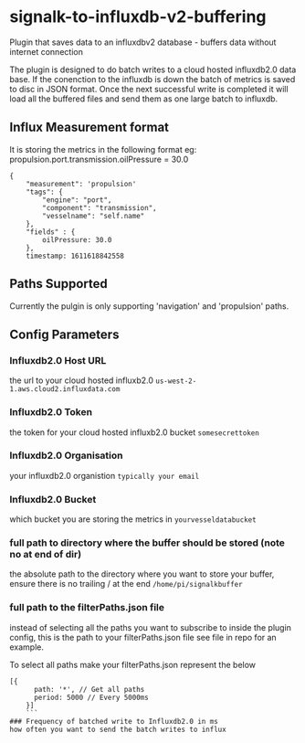 # signalk-to-influxdb-v2-buffering
 Plugin that saves data to an influxdbv2 database - buffers data without internet connection

The plugin is designed to do batch writes to a cloud hosted influxdb2.0 data base. If the conenction to the influxdb is down the batch of metrics is saved to disc in JSON format. Once the next successful write is completed it will load all the buffered files and send them as one large batch to influxdb.

## Influx Measurement format
It is storing the metrics in the following format eg: 
propulsion.port.transmission.oilPressure = 30.0

```
{
	"measurement": 'propulsion'
	"tags": {
		"engine": "port",
		"component": "transmission",
		"vesselname": "self.name"
	},
	"fields" : {
		oilPressure: 30.0
	},
	timestamp: 1611618842558

```


## Paths Supported
Currently the pulgin is only supporting 'navigation' and 'propulsion' paths.


## Config Parameters

### Influxdb2.0 Host URL
the url to your cloud hosted influxb2.0
```us-west-2-1.aws.cloud2.influxdata.com```

### Influxdb2.0 Token
the token for your cloud hosted influxb2.0 bucket
```somesecrettoken```

### Influxdb2.0 Organisation
your influxdb2.0 organistion
```typically your email```

### Influxdb2.0 Bucket
which bucket you are storing the metrics in
```yourvesseldatabucket```

### full path to directory where the buffer should be stored (note no at end of dir)
the absolute path to the directory where you want to store your buffer, ensure there is no trailing / at the end
```/home/pi/signalkbuffer```

### full path to the filterPaths.json file
instead of selecting all the paths you want to subscribe to inside the plugin config, this is the path to your filterPaths.json file see file in repo for an example.

To select all paths make your filterPaths.json represent the below
```
[{
      path: '*', // Get all paths
      period: 5000 // Every 5000ms
    }]
    ```
### Frequency of batched write to Influxdb2.0 in ms
how often you want to send the batch writes to influx